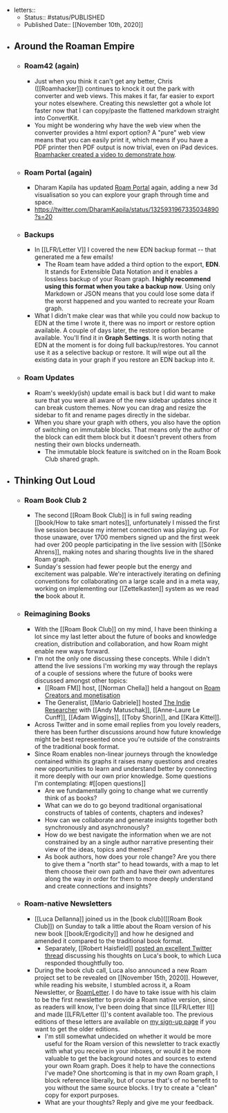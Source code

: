 - letters::
    - Status:: #status/PUBLISHED
    - Published Date:: [[November 10th, 2020]]
- ## Around the Roaman Empire
    - ### Roam42 (again)
        - Just when you think it can't get any better, Chris ([[Roamhacker]]) continues to knock it out the park with converter and web views. This makes it far, far easier to export your notes elsewhere. Creating this newsletter got a whole lot faster now that I can copy/paste the flattened markdown straight into ConvertKit.
        - You might be wondering why have the web view when the converter provides a html export option? A "pure" web view means that you can easily print it, which means if you have a PDF printer then PDF output is now trivial, even on iPad devices. [Roamhacker created a video to demonstrate how](https://twitter.com/roamhacker/status/1322528417158516738).
    - ### Roam Portal (again)
        - Dharam Kapila has updated [Roam Portal](https://chrome.google.com/webstore/detail/roam-portal/kgkmjbhbdakcdfkkgmmihcceekcdmefe) again, adding a new 3d visualisation so you can explore your graph through time and space.
        - https://twitter.com/DharamKapila/status/1325931967335034890?s=20
    - ### Backups
        - In [[LFR/Letter V]] I covered the new EDN backup format -- that generated me a few emails!
            - The Roam team have added a third option to the export, **EDN**. It stands for Extensible Data Notation and it enables a lossless backup of your Roam graph. **I highly recommend using this format when you take a backup now**. Using only Markdown or JSON means that you could lose some data if the worst happened and you wanted to recreate your Roam graph.
        - What I didn't make clear was that while you could now backup to EDN at the time I wrote it, there was no import or restore option available. A couple of days later, the restore option became available. You'll find it in  __Graph Settings__. It is worth noting that EDN at the moment is for doing full backup/restores. You cannot use it as a selective backup or restore. It will wipe out all the existing data in your graph if you restore an EDN backup into it.
    - ### Roam Updates
        - Roam's weekly(ish) update email is back but I did want to make sure that you were all aware of the new sidebar updates since it can break custom themes. Now you can drag and resize the sidebar to fit and rename pages directly in the sidebar.
        - When you share your graph with others, you also have the option of switching on immutable blocks. That means only the author of the block can edit them block but it doesn't prevent others from nesting their own blocks underneath.
            - The immutable block feature is switched on in the Roam Book Club shared graph.
- ## Thinking Out Loud
    - ### Roam Book Club 2
        - The second [[Roam Book Club]] is in full swing reading [[book/How to take smart notes]], unfortunately I missed the first live session because my internet connection was playing up. For those unaware, over 1700 members signed up and the first week had over 200 people participating in the live session with [[Sönke Ahrens]], making notes and sharing thoughts live in the shared Roam graph.
        - Sunday's session had fewer people but the energy and excitement was palpable. We're interactively iterating on defining conventions for collaborating on a large scale and in a meta way, working on implementing our [[Zettelkasten]] system as we read __the__ book about it.
    - ### Reimagining Books
        - With the [[Roam Book Club]] on my mind, I have been thinking a lot since my last letter about the future of books and knowledge creation, distribution and collaboration, and how Roam might enable new ways forward.
        - I'm not the only one discussing these concepts. While I didn't attend the live sessions I'm working my way through the replays of a couple of sessions where the future of books were discussed amongst other topics:
            - [[Roam FM]] host, [[Norman Chella]] held a hangout on [Roam Creators and monetisation](https://www.youtube.com/watch?v=ReCRQa-q0k4)
            - The Generalist, [[Mario Gabriele]]  hosted [The Indie Researcher](https://www.youtube.com/watch?v=vrhBaR2fNjQ) with [[Andy Matuschak]], [[Anne-Laure Le Cunff]], [[Adam Wiggins]], [[Toby Shorin]], and [[Kara Kittel]].
        - Across Twitter and in some email replies from you lovely readers, there has been further discussions around how future knowledge might be best represented once you're outside of the constraints of the traditional book format.
        - Since Roam enables non-linear journeys through the knowledge contained within its graphs it raises many questions and creates new opportunities to learn and understand better by connecting it more deeply with our own prior knowledge. Some questions I'm contemplating: #[[open questions]]
            - Are we fundamentally going to change what we currently think of as books?
            - What can we do to go beyond traditional organisational constructs of tables of contents, chapters and indexes?
            - How can we collaborate and generate insights together both synchronously and asynchronously?
            - How do we best navigate the information when we are not constrained by an a single author narrative presenting their view of the ideas, topics and themes?
            - As book authors, how does your role change? Are you there to give them a "north star" to head towards, with a map to let them choose their own path and have their own adventures along the way in order for them to more deeply understand and create connections and insights?
    - ### Roam-native Newsletters
        - [[Luca Dellanna]] joined us in the [book club]([[Roam Book Club]]) on Sunday to talk a little about the Roam version of his new book [[book/Ergodicity]] and how he designed and amended it compared to the traditional book format.
            - Separately, [[Robert Haisfield]] [posted an excellent Twitter thread](https://twitter.com/RobertHaisfield/status/1324206244794572800) discussing his thoughts on Luca's book, to which Luca responded thoughtfully too.
        - During the book club call, Luca also announced a new Roam project set to be revealed on [[November 15th, 2020]]. However, while reading his website, I stumbled across it, a Roam Newsletter, or [RoamLetter](https://www.luca-dellanna.com/roamletter/). I do have to take issue with his claim to be the first newsletter to provide a Roam native version, since as readers will know, I've been doing that since [[LFR/Letter II]] and made [[LFR/Letter I]]'s content available too. The previous editions of these letters are available on [my sign-up page](https://roam.elaptics.co.uk/letters) if you want to get the older editions.
            - I'm still somewhat undecided on whether it would be more useful for the Roam version of this newsletter to track exactly with what you receive in your inboxes, or would it be more valuable to get the background notes and sources to extend your own Roam graph. Does it help to have the connections I've made? One shortcoming is that in my own Roam graph, I block reference liberally, but of course that's of no benefit to you without the same source blocks. I try to create  a "clean" copy for export purposes.
            - What are your thoughts? Reply and give me your feedback.
